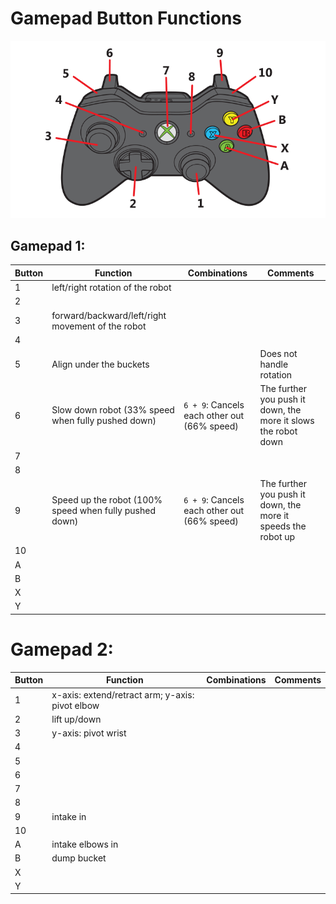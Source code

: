 # Gamepad Button Functions

![Gamepad Diagram](Gamepad.png)

## Gamepad 1:
| Button | Function                                           | Combinations                                  | Comments                                      |
|--------|----------------------------------------------------|-----------------------------------------------|-----------------------------------------------|
| 1      | left/right rotation of the robot                   |                                               |                                               |
| 2      |                                                    |                                               |                                               |
| 3      | forward/backward/left/right movement of the robot  |                                               |                                               |
| 4      |                                                    |                                               |                                               |
| 5      | Align under the buckets                            |                                               | Does not handle rotation                      |
| 6      | Slow down robot (33% speed when fully pushed down) | `6 + 9`: Cancels each other out (66% speed)   | The further you push it down, the more it slows the robot down |
| 7      |                                                    |                                               |                                               |
| 8      |                                                    |                                               |                                               |
| 9      | Speed up the robot (100% speed when fully pushed down) | `6 + 9`: Cancels each other out (66% speed) | The further you push it down, the more it speeds the robot up |
| 10     |                                                    |                                               |                                               |
| A      |                                                    |                                               |                                               |
| B      |                                                    |                                               |                                               |
| X      |                                                    |                                               |                                               |
| Y      |                                                    |                                               |                                               |

# Gamepad 2:
| Button | Function                                      | Combinations | Comments |
|--------|-----------------------------------------------|--------------|----------|
| 1      | x-axis: extend/retract arm; y-axis: pivot elbow |              |          |
| 2      | lift up/down                                              |              |          |
| 3      | y-axis: pivot wrist                                  |              |          |
| 4      |                                               |              |          |
| 5      |                                               |              |          |
| 6      |                                               |              |          |
| 7      |                                               |              |          |
| 8      |                                               |              |          |
| 9      | intake in                                     |              |          |
| 10     |                                               |              |          |
| A      | intake elbows in                              |              |          |
| B      | dump bucket                                   |              |          |
| X      |                                               |              |          |
| Y      |                                               |              |          |
